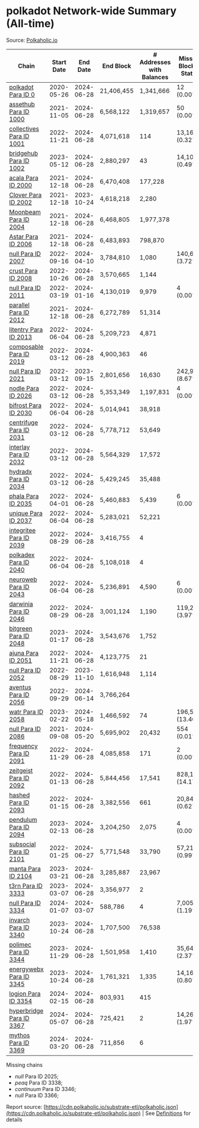 # polkadot Network-wide Summary (All-time)

Source: [Polkaholic.io](https://polkaholic.io)


| Chain            | Start Date | End Date | End Block | # Addresses with Balances | Missing Blocks / Status |
| ---------------- | ---------- | ---------| --------- | ------------------------- | ----------------------- |
| [polkadot Para ID 0](/polkadot/0-polkadot) | 2020-05-26 | 2024-06-28 | 21,406,455 |  1,341,666 | 12 (0.00%)  |
| [assethub Para ID 1000](/polkadot/1000-assethub) | 2021-11-05 | 2024-06-28 | 6,568,122 |  1,319,657 | 50 (0.00%)  |
| [collectives Para ID 1001](/polkadot/1001-collectives) | 2022-11-21 | 2024-06-28 | 4,071,618 |  114 | 13,169 (0.32%)  |
| [bridgehub Para ID 1002](/polkadot/1002-bridgehub) | 2023-05-12 | 2024-06-28 | 2,880,297 |  43 | 14,105 (0.49%)  |
| [acala Para ID 2000](/polkadot/2000-acala) | 2021-12-18 | 2024-06-28 | 6,470,408 |  177,228 |    |
| [Clover Para ID 2002](/polkadot/2002-clover) | 2021-12-18 | 2023-10-24 | 4,618,218 |  2,280 |    |
| [Moonbeam Para ID 2004](/polkadot/2004-moonbeam) | 2021-12-18 | 2024-06-28 | 6,468,805 |  1,977,378 |    |
| [Astar Para ID 2006](/polkadot/2006-astar) | 2021-12-18 | 2024-06-28 | 6,483,893 |  798,870 |    |
| [null Para ID 2007](/polkadot/2007-kapex) | 2022-09-16 | 2024-04-10 | 3,784,810 |  1,080 | 140,668 (3.72%)  |
| [crust Para ID 2008](/polkadot/2008-crust) | 2022-10-26 | 2024-06-28 | 3,570,665 |  1,144 |    |
| [null Para ID 2011](/polkadot/2011-equilibrium) | 2022-03-19 | 2024-01-16 | 4,130,019 |  9,979 | 4 (0.00%)  |
| [parallel Para ID 2012](/polkadot/2012-parallel) | 2021-12-18 | 2024-06-28 | 6,272,789 |  51,314 |    |
| [litentry Para ID 2013](/polkadot/2013-litentry) | 2022-06-04 | 2024-06-28 | 5,209,723 |  4,871 |    |
| [composable Para ID 2019](/polkadot/2019-composable) | 2022-03-12 | 2024-06-28 | 4,900,363 |  46 |    |
| [null Para ID 2021](/polkadot/2021-efinity) | 2022-03-12 | 2023-09-15 | 2,801,656 |  16,630 | 242,949 (8.67%)  |
| [nodle Para ID 2026](/polkadot/2026-nodle) | 2022-03-12 | 2024-06-28 | 5,353,349 |  1,197,831 | 4 (0.00%)  |
| [bifrost Para ID 2030](/polkadot/2030-bifrost) | 2022-06-04 | 2024-06-28 | 5,014,941 |  38,918 |    |
| [centrifuge Para ID 2031](/polkadot/2031-centrifuge) | 2022-03-12 | 2024-06-28 | 5,778,712 |  53,649 |    |
| [interlay Para ID 2032](/polkadot/2032-interlay) | 2022-03-12 | 2024-06-28 | 5,564,329 |  17,572 |    |
| [hydradx Para ID 2034](/polkadot/2034-hydradx) | 2022-03-12 | 2024-06-28 | 5,429,245 |  35,488 |    |
| [phala Para ID 2035](/polkadot/2035-phala) | 2022-04-01 | 2024-06-28 | 5,460,883 |  5,439 | 6 (0.00%)  |
| [unique Para ID 2037](/polkadot/2037-unique) | 2022-06-04 | 2024-06-28 | 5,283,021 |  52,221 |    |
| [integritee Para ID 2039](/polkadot/2039-integritee) | 2022-08-29 | 2024-06-28 | 3,416,755 |  4 |    |
| [polkadex Para ID 2040](/polkadot/2040-polkadex) | 2022-06-04 | 2024-06-28 | 5,108,018 |  4 |    |
| [neuroweb Para ID 2043](/polkadot/2043-neuroweb) | 2022-06-04 | 2024-06-28 | 5,236,891 |  4,590 | 6 (0.00%)  |
| [darwinia Para ID 2046](/polkadot/2046-darwinia) | 2022-08-29 | 2024-06-28 | 3,001,124 |  1,190 | 119,220 (3.97%)  |
| [bitgreen Para ID 2048](/polkadot/2048-bitgreen) | 2023-01-17 | 2024-06-28 | 3,543,676 |  1,752 |    |
| [ajuna Para ID 2051](/polkadot/2051-ajuna) | 2022-11-21 | 2024-06-28 | 4,123,775 |  21 |    |
| [null Para ID 2052](/polkadot/2052-polkadot-parathread-2052) | 2022-08-29 | 2023-11-10 | 1,616,948 |  1,114 |    |
| [aventus Para ID 2056](/polkadot/2056-aventus) | 2022-09-29 | 2024-06-14 | 3,766,264 |   |    |
| [watr Para ID 2058](/polkadot/2058-watr) | 2023-02-22 | 2024-05-18 | 1,466,592 |  74 | 196,567 (13.40%)  |
| [null Para ID 2086](/polkadot/2086-kilt) | 2021-09-08 | 2024-05-20 | 5,695,902 |  20,432 | 554 (0.01%)  |
| [frequency Para ID 2091](/polkadot/2091-frequency) | 2022-11-29 | 2024-06-28 | 4,085,858 |  171 | 2 (0.00%)  |
| [zeitgeist Para ID 2092](/polkadot/2092-zeitgeist) | 2022-01-13 | 2024-06-28 | 5,844,456 |  17,541 | 828,192 (14.17%)  |
| [hashed Para ID 2093](/polkadot/2093-hashed) | 2022-01-15 | 2024-06-28 | 3,382,556 |  661 | 20,847 (0.62%)  |
| [pendulum Para ID 2094](/polkadot/2094-pendulum) | 2023-02-13 | 2024-06-28 | 3,204,250 |  2,075 | 4 (0.00%)  |
| [subsocial Para ID 2101](/polkadot/2101-subsocial) | 2022-01-25 | 2024-06-27 | 5,771,548 |  33,790 | 57,214 (0.99%)  |
| [manta Para ID 2104](/polkadot/2104-manta) | 2023-03-21 | 2024-06-28 | 3,285,887 |  23,967 |    |
| [t3rn Para ID 3333](/polkadot/3333-t3rn) | 2023-03-07 | 2024-06-28 | 3,356,977 |  2 |    |
| [null Para ID 3334](/polkadot/3334-polkadot-parathread-3334) | 2024-01-07 | 2024-03-07 | 588,786 |  4 | 7,005 (1.19%)  |
| [invarch Para ID 3340](/polkadot/3340-invarch) | 2023-10-24 | 2024-06-28 | 1,707,500 |  76,538 |    |
| [polimec Para ID 3344](/polkadot/3344-polimec) | 2023-11-29 | 2024-06-28 | 1,501,958 |  1,410 | 35,644 (2.37%)  |
| [energywebx Para ID 3345](/polkadot/3345-energywebx) | 2023-10-24 | 2024-06-28 | 1,761,321 |  1,335 | 14,163 (0.80%)  |
| [logion Para ID 3354](/polkadot/3354-logion) | 2024-02-15 | 2024-06-28 | 803,931 |  415 |    |
| [hyperbridge Para ID 3367](/polkadot/3367-hyperbridge) | 2024-05-07 | 2024-06-28 | 725,421 |  2 | 14,262 (1.97%)  |
| [mythos Para ID 3369](/polkadot/3369-mythos) | 2024-03-20 | 2024-06-28 | 711,856 |  6 |    |

Missing chains


* *null* Para ID 2025; 
* *peaq* Para ID 3338; 
* *continuum* Para ID 3346; 
* *null* Para ID 3366; 

Report source: [https://cdn.polkaholic.io/substrate-etl/polkaholic.json](https://cdn.polkaholic.io/substrate-etl/polkaholic.json) | See [Definitions](/DEFINITIONS.md) for details

